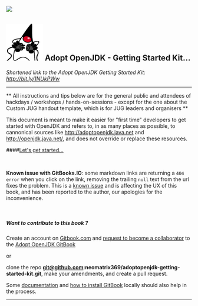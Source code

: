 ![](https://londonjavacommunity.files.wordpress.com/2009/11/bannerblog.jpg)

![](AdoptOpenJDKLogo-100x100.png) Adopt OpenJDK - Getting Started Kit... 
---

*Shortened link to the Adopt OpenJDK Getting Started Kit: http://bit.ly/1NUkPWw*

---

** All instructions and tips below are for the general public and attendees of hackdays / workshops / hands-on-sessions - except for the one about the Custom JUG handout template, which is for JUG leaders and organisers **

This document is meant to make it easier for "first time" developers to get started with OpenJDK and refers to, in as many places as possible, to cannonical sources like http://adoptopenjdk.java.net and http://openjdk.java.net/, and does not override or replace these resources.

####[Let's get started...](http://neomatrix369.gitbooks.io/adoptopenjdk-getting-started-kit/content/)

<br/>

**Known issue with GitBooks.IO**: some markdown links are returning a ```404 error``` when you click on the link, removing the trailing ```null``` text from the url fixes the problem. This is a [known issue](https://github.com/GitbookIO/documentation/issues/17) and is affecting the UX of this book, and has been reported to the author, our apologies for the inconvenience. 

<br/>

##### Want to contribute to this book ?

Create an account on [Gitbook.com](http://www.gitbook.com/login) and [request to become a collaborator](https://www.gitbook.com/book/neomatrix369/adoptopenjdk-getting-started-kit/contact) to the [Adopt OpenJDK GitBook](http://neomatrix369.gitbooks.io/adoptopenjdk-getting-started-kit/)

or 

clone the repo **git@github.com:neomatrix369/adoptopenjdk-getting-started-kit.git**, make your amendments, and create a pull request.

Some [documentation](http://help.gitbook.com/) and [how to install GitBook](https://github.com/GitbookIO/gitbook) locally should also help in the process.

---